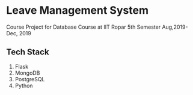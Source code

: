 # Leave Management System
Course Project for Database Course at IIT Ropar 5th Semester Aug,2019-Dec, 2019

## Tech Stack
1. Flask
2. MongoDB
3. PostgreSQL
4. Python
